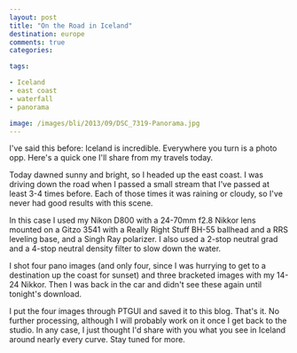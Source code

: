 ```yaml
---
layout: post
title: "On the Road in Iceland"
destination: europe
comments: true
categories:

tags:

- Iceland
- east coast
- waterfall
- panorama

image: /images/bli/2013/09/DSC_7319-Panorama.jpg
---
```


I've said this before: Iceland is incredible. Everywhere you turn is a photo opp. Here's a quick one I'll share from my travels today. 

<!--more-->

Today dawned sunny and bright, so I headed up the east coast. I was driving down the road when I passed a small stream that I've passed at least 3-4 times before. Each of those times it was raining or cloudy, so I've never had good results with this scene. 

In this case I used my Nikon D800 with a 24-70mm f2.8 Nikkor lens mounted on a Gitzo 3541 with a Really Right Stuff BH-55 ballhead and a RRS leveling base, and a Singh Ray polarizer. I also used a 2-stop neutral grad and a 4-stop neutral density filter to slow down the water.

I shot four pano images (and only four, since I was hurrying to get to a destination up the coast for sunset) and three bracketed images with my 14-24 Nikkor. Then I was back in the car and didn't see these again until tonight's download. 

I put the four images through PTGUI and saved it to this blog. That's it. No further processing, although I will probably work on it once I get back to the studio. In any case, I just thought I'd share with you what you see in Iceland around nearly every curve. Stay tuned for more. 